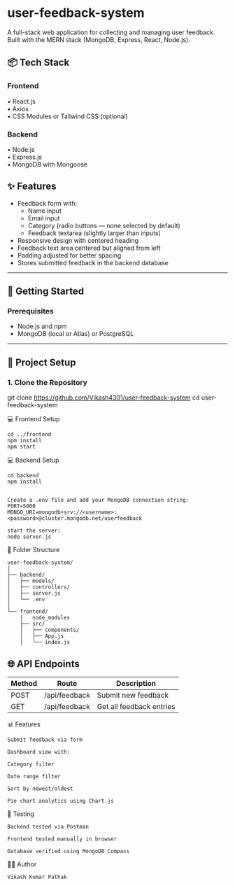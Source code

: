 # user-feedback-system

A full-stack web application for collecting and managing user feedback. Built with the MERN stack (MongoDB, Express, React, Node.js).

## 📦 Tech Stack

### Frontend
• React.js  
• Axios  
• CSS Modules or Tailwind CSS (optional)

### Backend
• Node.js  
• Express.js  
• MongoDB with Mongoose  


## ✨ Features

- Feedback form with:
  - Name input
  - Email input
  - Category (radio buttons — none selected by default)
  - Feedback textarea (slightly larger than inputs)
- Responsive design with centered heading
- Feedback text area centered but aligned from left
- Padding adjusted for better spacing
- Stores submitted feedback in the backend database

---

## 🏁 Getting Started

### Prerequisites

- Node.js and npm
- MongoDB (local or Atlas) or PostgreSQL

---

## 🚀 Project Setup

### 1. Clone the Repository
git clone https://github.com/Vikash4301/user-feedback-system
cd user-feedback-system

 💻 Frontend Setup
 ```
 cd ../frontend
npm install
npm start
```


💻 Backend Setup
```
cd backend
npm install


Create a .env file and add your MongoDB connection string:
PORT=5000
MONGO_URI=mongodb+srv://<username>:<password>@cluster.mongodb.net/userfeedback

start the server:
node server.js
```

📂 Folder Structure
```
user-feedback-system/
│
├── backend/
│   ├── models/
│   ├── controllers/
│   ├── server.js
│   └── .env
│
└── frontend/
    |   node_modules
    ├── src/
    │   ├── components/
    │   ├── App.js
    │   └── index.js
```

## 🌐 API Endpoints

| Method | Route                  | Description               |
|--------|------------------------|---------------------------|
| POST   | /api/feedback          | Submit new feedback       |
| GET    | /api/feedback          | Get all feedback entries  |


📊 Features
```
Submit feedback via form

Dashboard view with:

Category filter

Date range filter

Sort by newest/oldest

Pie chart analytics using Chart.js
```


🧪 Testing
```
Backend tested via Postman

Frontend tested manually in browser

Database verified using MongoDB Compass
```

👨‍💻 Author
```
Vikash Kumar Pathak
```










